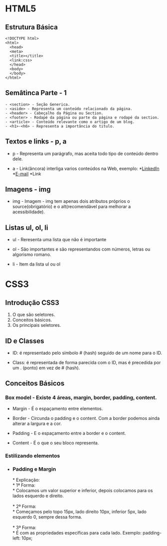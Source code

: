 # HTML5

## Estrutura Básica

    <!DOCTYPE html>
    <html>
      <head>
      <meta>
      <title></title>
      <link:css>
      </head>
      <body>
      </body>
    </html>

## Semâtinca Parte - 1

    - <section> - Seção Generica.
    - <aside> - Representa um conteúdo relacionado da página.
    - <header> - Cabeçalho da Página ou Section.
    - <footer> - Rodapé da página ou parte da página e rodapé da section.
    - <article> - Conteúdo relevante como o artigo de um blog.
    - <h1>-<h6> - Representa a importância do titulo.

## Textos e links - p, a

- p - Representa um parágrafo, mas aceita todo tipo de conteúdo dentro dele.

- a - Link(âncora) interliga varios conteúdos na Web,
  exemplo: \*<a href="https://www.linkedin.com/in/bruno-barbosa-neves-1b15621ab/">LinkedIn</a> \*<a href="mailto:brunobningles@gmail.com">E-mail</a> \*<a target="_blank">Link</a>

## Imagens - img

- img - Imagem - img tem apenas dois atributos próprios o source(obrigatório) e o alt(recomendável para melhorar a acessibilidade).

## Listas ul, ol, li

- ul - Reresenta uma lista que não é importante

- ol - São importantes e são representandos com números, letras ou algorismo romano.

- li - Item da lista ul ou ol

# CSS3

## Introdução CSS3

  <ol>
    <li>
      O que são seletores.
    </li>
    <li>
      Conceitos básicos.
    </li>
    <li>
      Os principais seletores.
    </li>
  </ol>

## ID e Classes

- ID: é representado pelo símbolo # (hash) seguido de um nome para o ID.

- Class: é representada de forma parecida com o ID, mas é precedida por um . (ponto) em vez de # (hash).

## Conceitos Básicos

### Box model - Existe 4 áreas, margin, border, padding, content.

- Margin - É o espaçamento entre elementos.

- Border - Circunda o padding e o content. Com a border podemos ainda alterar a largura e a cor.

- Padding - E o espaçamento entre a border e o content. <br>

- Content - É o que o seu bloco representa. <br>

### Estilizando elementos

- <h3>Padding e Margin</h3>
    * Explicação:<br>
      * 1ª Forma:  <br>
        * Colocamos um valor superior e inferior, depois colocamos para os lados esquerdo e direito.<br><br>
      * 2ª Forma: <br>
        * Começamos pelo topo 15px, lado direito 10px, inferior 5px, lado esquerdo 0, sempre dessa forma.<br><br>
      * 3ª Forma: <br>
        * É com as propriedades específicas para cada lado. Exemplo: padding-left: 10px;
